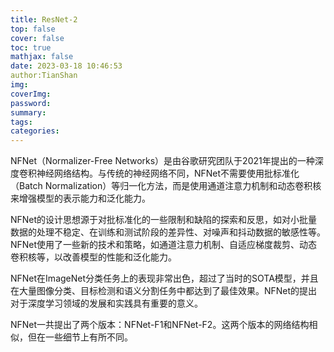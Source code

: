 ```yaml
---
title: ResNet-2
top: false
cover: false
toc: true
mathjax: false
date: 2023-03-18 10:46:53
author:TianShan
img:
coverImg:
password:
summary:
tags:
categories:
---
```

NFNet（Normalizer-Free Networks）是由谷歌研究团队于2021年提出的一种深度卷积神经网络结构。与传统的神经网络不同，NFNet不需要使用批标准化（Batch Normalization）等归一化方法，而是使用通道注意力机制和动态卷积核来增强模型的表示能力和泛化能力。

NFNet的设计思想源于对批标准化的一些限制和缺陷的探索和反思，如对小批量数据的处理不稳定、在训练和测试阶段的差异性、对噪声和抖动数据的敏感性等。NFNet使用了一些新的技术和策略，如通道注意力机制、自适应梯度裁剪、动态卷积核等，以改善模型的性能和泛化能力。

NFNet在ImageNet分类任务上的表现非常出色，超过了当时的SOTA模型，并且在大量图像分类、目标检测和语义分割任务中都达到了最佳效果。NFNet的提出对于深度学习领域的发展和实践具有重要的意义。

NFNet一共提出了两个版本：NFNet-F1和NFNet-F2。这两个版本的网络结构相似，但在一些细节上有所不同。